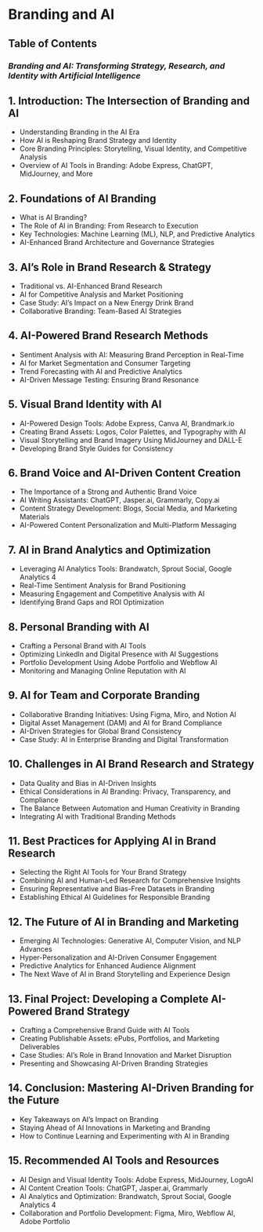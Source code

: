 # **Branding and AI**

## **Table of Contents**  
### *Branding and AI: Transforming Strategy, Research, and Identity with Artificial Intelligence*

## **1. Introduction: The Intersection of Branding and AI**  
- Understanding Branding in the AI Era  
- How AI is Reshaping Brand Strategy and Identity  
- Core Branding Principles: Storytelling, Visual Identity, and Competitive Analysis  
- Overview of AI Tools in Branding: Adobe Express, ChatGPT, MidJourney, and More  

## **2. Foundations of AI Branding**  
- What is AI Branding?  
- The Role of AI in Branding: From Research to Execution  
- Key Technologies: Machine Learning (ML), NLP, and Predictive Analytics  
- AI-Enhanced Brand Architecture and Governance Strategies  

## **3. AI’s Role in Brand Research & Strategy**  
- Traditional vs. AI-Enhanced Brand Research  
- AI for Competitive Analysis and Market Positioning  
- Case Study: AI’s Impact on a New Energy Drink Brand  
- Collaborative Branding: Team-Based AI Strategies  

## **4. AI-Powered Brand Research Methods**  
- Sentiment Analysis with AI: Measuring Brand Perception in Real-Time  
- AI for Market Segmentation and Consumer Targeting  
- Trend Forecasting with AI and Predictive Analytics  
- AI-Driven Message Testing: Ensuring Brand Resonance  

## **5. Visual Brand Identity with AI**  
- AI-Powered Design Tools: Adobe Express, Canva AI, Brandmark.io  
- Creating Brand Assets: Logos, Color Palettes, and Typography with AI  
- Visual Storytelling and Brand Imagery Using MidJourney and DALL-E  
- Developing Brand Style Guides for Consistency  

## **6. Brand Voice and AI-Driven Content Creation**  
- The Importance of a Strong and Authentic Brand Voice  
- AI Writing Assistants: ChatGPT, Jasper.ai, Grammarly, Copy.ai  
- Content Strategy Development: Blogs, Social Media, and Marketing Materials  
- AI-Powered Content Personalization and Multi-Platform Messaging  

## **7. AI in Brand Analytics and Optimization**  
- Leveraging AI Analytics Tools: Brandwatch, Sprout Social, Google Analytics 4  
- Real-Time Sentiment Analysis for Brand Positioning  
- Measuring Engagement and Competitive Analysis with AI  
- Identifying Brand Gaps and ROI Optimization  

## **8. Personal Branding with AI**  
- Crafting a Personal Brand with AI Tools  
- Optimizing LinkedIn and Digital Presence with AI Suggestions  
- Portfolio Development Using Adobe Portfolio and Webflow AI  
- Monitoring and Managing Online Reputation with AI  

## **9. AI for Team and Corporate Branding**  
- Collaborative Branding Initiatives: Using Figma, Miro, and Notion AI  
- Digital Asset Management (DAM) and AI for Brand Compliance  
- AI-Driven Strategies for Global Brand Consistency  
- Case Study: AI in Enterprise Branding and Digital Transformation  

## **10. Challenges in AI Brand Research and Strategy**  
- Data Quality and Bias in AI-Driven Insights  
- Ethical Considerations in AI Branding: Privacy, Transparency, and Compliance  
- The Balance Between Automation and Human Creativity in Branding  
- Integrating AI with Traditional Branding Methods  

## **11. Best Practices for Applying AI in Brand Research**  
- Selecting the Right AI Tools for Your Brand Strategy  
- Combining AI and Human-Led Research for Comprehensive Insights  
- Ensuring Representative and Bias-Free Datasets in Branding  
- Establishing Ethical AI Guidelines for Responsible Branding  

## **12. The Future of AI in Branding and Marketing**  
- Emerging AI Technologies: Generative AI, Computer Vision, and NLP Advances  
- Hyper-Personalization and AI-Driven Consumer Engagement  
- Predictive Analytics for Enhanced Audience Alignment  
- The Next Wave of AI in Brand Storytelling and Experience Design  

## **13. Final Project: Developing a Complete AI-Powered Brand Strategy**  
- Crafting a Comprehensive Brand Guide with AI Tools  
- Creating Publishable Assets: ePubs, Portfolios, and Marketing Deliverables  
- Case Studies: AI’s Role in Brand Innovation and Market Disruption  
- Presenting and Showcasing AI-Driven Branding Strategies  

## **14. Conclusion: Mastering AI-Driven Branding for the Future**  
- Key Takeaways on AI’s Impact on Branding  
- Staying Ahead of AI Innovations in Marketing and Branding  
- How to Continue Learning and Experimenting with AI in Branding  

## **15. Recommended AI Tools and Resources**  
- AI Design and Visual Identity Tools: Adobe Express, MidJourney, LogoAI  
- AI Content Creation Tools: ChatGPT, Jasper.ai, Grammarly  
- AI Analytics and Optimization: Brandwatch, Sprout Social, Google Analytics 4  
- Collaboration and Portfolio Development: Figma, Miro, Webflow AI, Adobe Portfolio  

